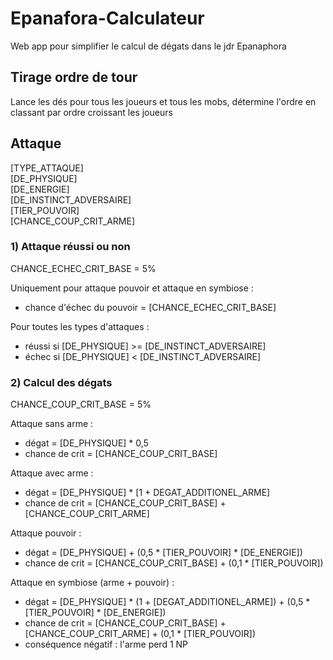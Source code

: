 # Epanafora-Calculateur

Web app pour simplifier le calcul de dégats dans le jdr Epanaphora

## Tirage ordre de tour

Lance les dés pour tous les joueurs et tous les mobs, détermine l'ordre en classant par ordre croissant les joueurs

## Attaque

[TYPE_ATTAQUE]  
[DE_PHYSIQUE]  
[DE_ENERGIE]  
[DE_INSTINCT_ADVERSAIRE]  
[TIER_POUVOIR]  
[CHANCE_COUP_CRIT_ARME]  


### 1) Attaque réussi ou non

CHANCE_ECHEC_CRIT_BASE = 5%

Uniquement pour attaque pouvoir et attaque en symbiose : 
 - chance d'échec du pouvoir = [CHANCE_ECHEC_CRIT_BASE]

Pour toutes les types d'attaques :
 - réussi si [DE_PHYSIQUE] >= [DE_INSTINCT_ADVERSAIRE]
 - échec si [DE_PHYSIQUE] < [DE_INSTINCT_ADVERSAIRE]

### 2) Calcul des dégats

CHANCE_COUP_CRIT_BASE = 5%

Attaque sans arme :
 - dégat = [DE_PHYSIQUE] * 0,5
 - chance de crit = [CHANCE_COUP_CRIT_BASE]

Attaque avec arme :
 - dégat = [DE_PHYSIQUE] * [1 + DEGAT_ADDITIONEL_ARME]
 - chance de crit = [CHANCE_COUP_CRIT_BASE] + [CHANCE_COUP_CRIT_ARME]

Attaque pouvoir :
 - dégat = [DE_PHYSIQUE] + (0,5 * [TIER_POUVOIR] * [DE_ENERGIE])
 - chance de crit = [CHANCE_COUP_CRIT_BASE] + (0,1 * [TIER_POUVOIR])

Attaque en symbiose (arme + pouvoir) :
 - dégat = [DE_PHYSIQUE] * (1 + [DEGAT_ADDITIONEL_ARME]) + (0,5 * [TIER_POUVOIR] * [DE_ENERGIE])
 - chance de crit = [CHANCE_COUP_CRIT_BASE]  + [CHANCE_COUP_CRIT_ARME] + (0,1 * [TIER_POUVOIR])
 - conséquence négatif : l'arme perd 1 NP